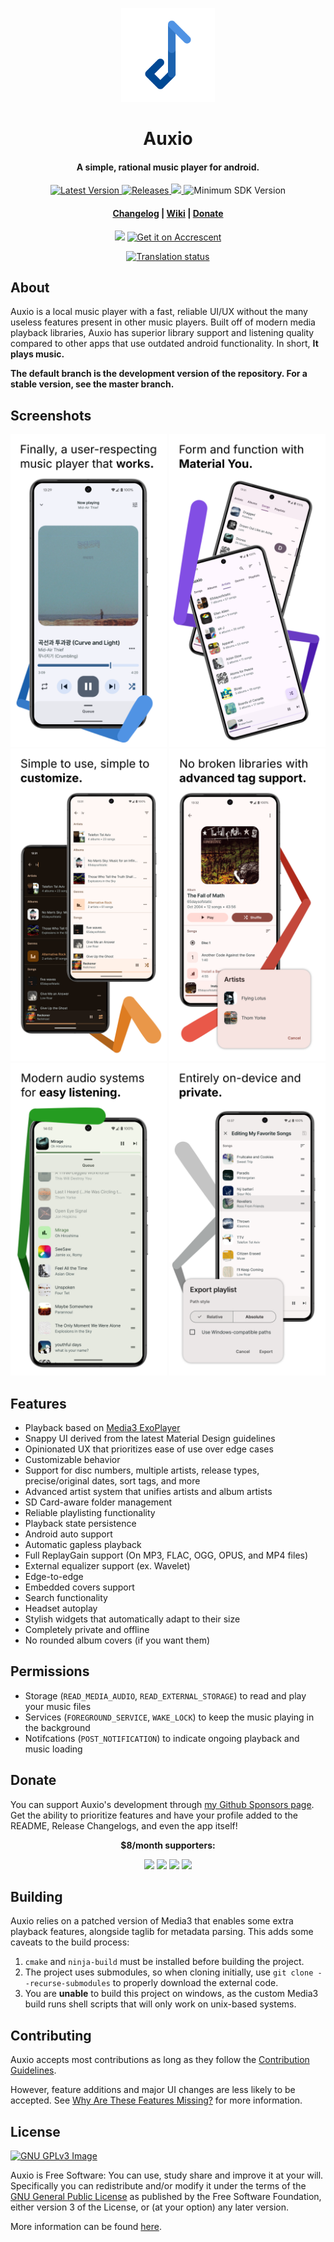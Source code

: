<p align="center"><img src="fastlane/metadata/android/en-US/images/icon.png" width="150"></p>
<h1 align="center"><b>Auxio</b></h1>
<h4 align="center">A simple, rational music player for android.</h4>
<p align="center">
    <a href="https://github.com/oxygencobalt/Auxio/releases/tag/v4.0.2">
        <img alt="Latest Version" src="https://img.shields.io/static/v1?label=tag&message=v4.0.2&color=64B5F6&style=flat">
    </a>
    <a href="https://github.com/oxygencobalt/Auxio/releases/">
        <img alt="Releases" src="https://img.shields.io/github/downloads/OxygenCobalt/Auxio/total.svg?color=4B95DE&style=flat">
    </a>
    <a href="https://www.gnu.org/licenses/gpl-3.0">
        <img src="https://img.shields.io/badge/license-GPL%20v3-2B6DBE.svg?style=flat">
    </a>
    <img alt="Minimum SDK Version" src="https://img.shields.io/badge/API-24%2B-1450A8?style=flat">
</p>
<h4 align="center"><a href="/CHANGELOG.md">Changelog</a> | <a href="https://github.com/OxygenCobalt/Auxio/wiki">Wiki</a> | <a href="https://github.com/OxygenCobalt/Auxio#Donate">Donate</a></h4>
<p align="center">
    <a href="https://f-droid.org/app/org.oxycblt.auxio"><img src="https://fdroid.gitlab.io/artwork/badge/get-it-on.png" width="250"></a>
    <a href="https://accrescent.app/app/org.oxycblt.auxio">
        <img alt="Get it on Accrescent" src="https://accrescent.app/badges/get-it-on.png" width="250">
    </a>
</p>
<p align="center">
    <a href="https://hosted.weblate.org/engage/auxio/"><img height=64 src="https://hosted.weblate.org/widgets/auxio/-/strings/287x66-grey.png" alt="Translation status" /></a>
</p>

## About

Auxio is a local music player with a fast, reliable UI/UX without the many useless features present in other music players. Built off of modern media playback libraries, Auxio has superior library support and listening quality compared to other apps that use outdated android functionality. In short, **It plays music.**

**The default branch is the development version of the repository. For a stable version, see the master branch.**

## Screenshots

<p align="center">
    <img src="fastlane/metadata/android/en-US/images/phoneScreenshots/shot0.png" width=250>
    <img src="fastlane/metadata/android/en-US/images/phoneScreenshots/shot1.png" width=250>
    <img src="fastlane/metadata/android/en-US/images/phoneScreenshots/shot2.png" width=250>
    <img src="fastlane/metadata/android/en-US/images/phoneScreenshots/shot3.png" width=250>
    <img src="fastlane/metadata/android/en-US/images/phoneScreenshots/shot4.png" width=250>
    <img src="fastlane/metadata/android/en-US/images/phoneScreenshots/shot5.png" width=250>
</p>


## Features

- Playback based on [Media3 ExoPlayer](https://developer.android.com/guide/topics/media/exoplayer)
- Snappy UI derived from the latest Material Design guidelines
- Opinionated UX that prioritizes ease of use over edge cases
- Customizable behavior
- Support for disc numbers, multiple artists, release types,
precise/original dates, sort tags, and more
- Advanced artist system that unifies artists and album artists
- SD Card-aware folder management
- Reliable playlisting functionality
- Playback state persistence
- Android auto support
- Automatic gapless playback
- Full ReplayGain support (On MP3, FLAC, OGG, OPUS, and MP4 files)
- External equalizer support (ex. Wavelet)
- Edge-to-edge
- Embedded covers support
- Search functionality
- Headset autoplay
- Stylish widgets that automatically adapt to their size
- Completely private and offline
- No rounded album covers (if you want them)

## Permissions

- Storage (`READ_MEDIA_AUDIO`, `READ_EXTERNAL_STORAGE`) to read and play your music files
- Services (`FOREGROUND_SERVICE`, `WAKE_LOCK`) to keep the music playing in the background
- Notifcations (`POST_NOTIFICATION`) to indicate ongoing playback and music loading

## Donate

You can support Auxio's development through [my Github Sponsors page](https://github.com/sponsors/OxygenCobalt). Get the ability to prioritize features and have your profile added to the README, Release Changelogs, and even the app itself!

<p align="center"><b>$8/month supporters:</b></p>

<p align="center">
    <a href="https://github.com/alanorth"><img src="https://avatars.githubusercontent.com/u/191754?v=4" width=50 /></a>
    <a href="https://github.com/dmint789"><img src="https://avatars.githubusercontent.com/u/53250435?v=4" width=50 /></a>
    <a href="https://github.com/adventure-tense"><img src="https://avatars.githubusercontent.com/u/123326084?v=4" width=50 /></a>
    <a href="https://github.com/slushspirit"><img src="https://avatars.githubusercontent.com/u/95902378?v=4" width=50 /></a>
</p>

## Building

Auxio relies on a patched version of Media3 that enables some extra playback features, alongside taglib for metadata
parsing. This adds some caveats to the build process:
1. `cmake` and `ninja-build` must be installed before building the project.
2. The project uses submodules, so when cloning initially, use `git clone --recurse-submodules` to properly
download the external code.
3. You are **unable** to build this project on windows, as the custom Media3 build runs shell scripts that
will only work on unix-based systems.

## Contributing

Auxio accepts most contributions as long as they follow the [Contribution Guidelines](/.github/CONTRIBUTING.md).

However, feature additions and major UI changes are less likely to be accepted. See
[Why Are These Features Missing?](https://github.com/OxygenCobalt/Auxio/wiki/Why-Are-These-Features-Missing%3F)
for more information.



## License

[![GNU GPLv3 Image](https://www.gnu.org/graphics/gplv3-127x51.png)](http://www.gnu.org/licenses/gpl-3.0.en.html)

Auxio is Free Software: You can use, study share and improve it at your
will. Specifically you can redistribute and/or modify it under the terms of the
[GNU General Public License](https://www.gnu.org/licenses/gpl.html) as
published by the Free Software Foundation, either version 3 of the License, or
(at your option) any later version.

More information can be found [here](https://github.com/OxygenCobalt/Auxio/wiki/Licenses).
